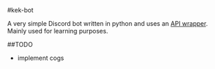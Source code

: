 #kek-bot

A very simple Discord bot written in python and uses an [API wrapper].
Mainly used for learning purposes. 

##TODO

* implement cogs



[API wrapper]: https://github.com/Rapptz/discord.py

